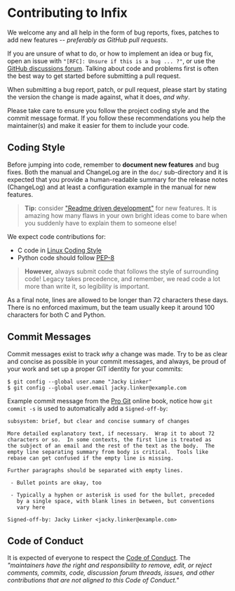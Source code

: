 Contributing to Infix
=====================

We welcome any and all help in the form of bug reports, fixes, patches
to add new features -- *preferably as GitHub pull requests*.

If you are unsure of what to do, or how to implement an idea or bug fix,
open an issue with `"[RFC]: Unsure if this is a bug ... ?"`, or use the
[GitHub discussions forum](https://github.com/orgs/kernelkit/discussions).
Talking about code and problems first is often the best way to get started
before submitting a pull request.

When submitting a bug report, patch, or pull request, please start by
stating the version the change is made against, what it does, *and why*.

Please take care to ensure you follow the project coding style and the
commit message format.  If you follow these recommendations you help
the maintainer(s) and make it easier for them to include your code.


Coding Style
------------

Before jumping into code, remember to **document new features** and bug
fixes.  Both the manual and ChangeLog are in the `doc/` sub-directory
and it is expected that you provide a human-readable summary for the
release notes (ChangeLog) and at least a configuration example in the
manual for new features.

> **Tip:** consider ["Readme driven development"][RDD] for new features.
> It is amazing how many flaws in your own bright ideas come to bare
> when you suddenly have to explain them to someone else!

We expect code contributions for:

 - C code in [Linux Coding Style][Linux]
 - Python code should follow [PEP-8][]

> **However,** always submit code that follows the style of surrounding
> code!  Legacy takes precedence, and remember, we read code a lot more
> than write it, so legibility is important.

As a final note, lines are allowed to be longer than 72 characters these
days.  There is no enforced maximum, but the team usually keep it around
100 characters for both C and Python.


Commit Messages
---------------

Commit messages exist to track *why* a change was made.  Try to be as
clear and concise as possible in your commit messages, and always, be
proud of your work and set up a proper GIT identity for your commits:

    $ git config --global user.name "Jacky Linker"
    $ git config --global user.email jacky.linker@example.com

Example commit message from the [Pro Git][gitbook] online book, notice
how `git commit -s` is used to automatically add a `Signed-off-by`:

    subsystem: brief, but clear and concise summary of changes
    
    More detailed explanatory text, if necessary.  Wrap it to about 72
    characters or so.  In some contexts, the first line is treated as
    the subject of an email and the rest of the text as the body.  The
    empty line separating summary from body is critical.  Tools like
    rebase can get confused if the empty line is missing.
    
    Further paragraphs should be separated with empty lines.
    
     - Bullet points are okay, too
    
     - Typically a hyphen or asterisk is used for the bullet, preceded
       by a single space, with blank lines in between, but conventions
       vary here
    
    Signed-off-by: Jacky Linker <jacky.linker@example.com>


Code of Conduct
---------------

It is expected of everyone to respect the [Code of Conduct][conduct].
The *"maintainers have the right and responsibility to remove, edit, or
reject comments, commits, code, discussion forum threads, issues, and
other contributions that are not aligned to this Code of Conduct."*

[Linux]:   https://www.kernel.org/doc/html/v6.9/process/coding-style.html
[PEP-8]:   https://peps.python.org/pep-0008/
[RDD]:     https://tom.preston-werner.com/2010/08/23/readme-driven-development
[gitbook]: https://git-scm.com/book/ch5-2.html
[conduct]: CODE-OF-CONDUCT.md
